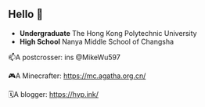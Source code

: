 ## Hello 👋

- **Undergraduate** The Hong Kong Polytechnic University
- **High School** Nanya Middle School of Changsha

📫A postcrosser: ins @MikeWu597

🎮️A Minecrafter: https://mc.agatha.org.cn/

🗓️A blogger: https://hyp.ink/
